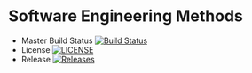 # Software Engineering Methods

- Master Build Status [![Build Status](https://travis-ci.com/patty2904/sem.svg?branch=master)](https://travis-ci.com/patty2904/sem)
 - License [![LICENSE](https://img.shields.io/github/license/patty2904/sem.svg?style=flat-square)](https://github.com/patty2904/sem/blob/master/LICENSE)
 - Release [![Releases](https://img.shields.io/github/release/patty2904/sem/all.svg?style=flat-square)](https://github.com/patty2904/sem/releases)